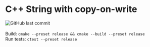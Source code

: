 # C++ String with copy-on-write
![GitHub last commit](https://img.shields.io/github/last-commit/allenvox/string-cow)<br><br>
Build: `cmake --preset release && cmake --build --preset release`<br>
Run tests: `ctest --preset release`
